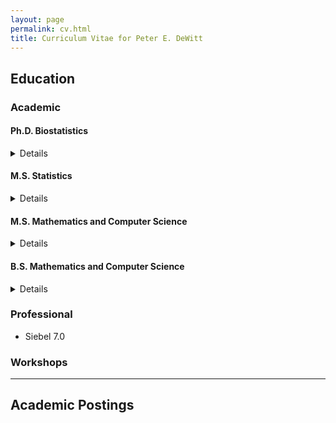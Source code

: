 ```yaml
---
layout: page
permalink: cv.html
title: Curriculum Vitae for Peter E. DeWitt
---
```



## Education

### Academic

#### Ph.D. Biostatistics
<details>
<ul>
<li> expected Spring 2017 </li>
<li> University of Colorado Anschutz Medical Campus, Aurora, Colorado </li>
</ul>
</details>

#### M.S. Statistics
<details>
<ul>
<li> 2010 </li>
<li> Colorado State University, Fort Collins, Colorado</li>
</ul>
</details>

#### M.S. Mathematics and Computer Science
<details>
<ul>
<li> 2007 </li>
<li> Colorado School of Mines, Golden, Colorado</li>
</ul>
</details>

#### B.S. Mathematics and Computer Science
<details>
<ul>
<li> 2005 </li>
<li> Colorado School of Mines, Golden, Colorado</li>
<li> Graduate with High Honors </li>
<li> Minor: Engineering </li>
</ul>
</details>


### Professional
* Siebel 7.0

### Workshops


-----

## Academic Postings
